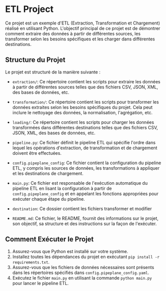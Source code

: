 # ETL Project

Ce projet est un exemple d'ETL (Extraction, Transformation et Chargement) réalisé en utilisant Python. L'objectif principal de ce projet est de démontrer comment extraire des données
à partir de différentes sources, les transformer selon les besoins spécifiques et les charger dans différentes destinations.

## Structure du Projet

Le projet est structuré de la manière suivante :

- `extraction/`: Ce répertoire contient les scripts pour extraire les données à partir de différentes sources telles que des fichiers CSV, JSON, XML, des bases de données, etc.


- `transformation/`: Ce répertoire contient les scripts pour transformer les données extraites selon les besoins spécifiques du projet. Cela peut inclure le nettoyage des données, la normalisation, l'agrégation, etc.


- `loading/`: Ce répertoire contient les scripts pour charger les données transformées dans différentes destinations telles que des fichiers CSV, JSON, XML, des bases de données, etc.


- `pipeline.py`: Ce fichier définit le pipeline ETL qui spécifie l'ordre dans lequel les opérations d'extraction, de transformation et de chargement doivent être effectuées.


- `config.pipeplane_config`: Ce fichier contient la configuration du pipeline ETL, y compris les sources de données, les transformations à appliquer et les destinations de chargement.


- `main.py`: Ce fichier est responsable de l'exécution automatique du pipeline ETL en lisant la configuration à partir de `config.pipeplane_config` et en appelant les fonctions appropriées pour exécuter chaque étape du pipeline.


- `destination`: Ce dossier contient les fichiers transformer et modifier


- `README.md`: Ce fichier, le README, fournit des informations sur le projet, son objectif, sa structure et des instructions sur la façon de l'exécuter.

## Comment Exécuter le Projet

1. Assurez-vous que Python est installé sur votre système.
2. Installez toutes les dépendances du projet en exécutant `pip install -r requirements.txt`.
3. Assurez-vous que les fichiers de données nécessaires sont présents dans les répertoires spécifiés dans `config.pipeplane_config.yaml`.
4. Exécutez le fichier `main.py` en utilisant la commande `python main.py` pour lancer le pipeline ETL.